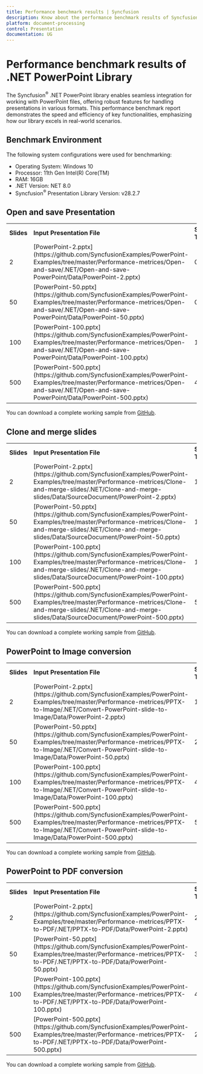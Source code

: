 ```yaml
---
title: Performance benchmark results | Syncfusion
description: Know about the performance benchmark results of Syncfusion<sup>&reg;</sup> .NET PowerPoint Library 
platform: document-processing
control: Presentation
documentation: UG
---
```


# Performance benchmark results of .NET PowerPoint Library 

The Syncfusion<sup>&reg;</sup> .NET PowerPoint library enables seamless integration for working with PowerPoint files, offering robust features for handling presentations in various formats. This performance benchmark report demonstrates the speed and efficiency of key functionalities, emphasizing how our library excels in real-world scenarios. 

## Benchmark Environment 

The following system configurations were used for benchmarking: 

* Operating System: Windows 10
* Processor: 11th Gen Intel(R) Core(TM)
* RAM: 16GB
* .NET Version: NET 8.0
* Syncfusion<sup>&reg;</sup> Presentation Library Version: v28.2.7

## Open and save Presentation 

<table>
<tr>
    <td><strong>Slides</strong></td>
    <td><strong>Input Presentation File</strong></td>
    <td><strong>Syncfusion<sup>&reg;</sup> Time (sec)</strong></td>
</tr>
<tr>
    <td>2</td>
    <td>[PowerPoint-2.pptx](https://github.com/SyncfusionExamples/PowerPoint-Examples/tree/master/Performance-metrices/Open-and-save/.NET/Open-and-save-PowerPoint/Data/PowerPoint-2.pptx)</td>
    <td>0.4</td>
</tr>
<tr>
    <td>50</td>
    <td>[PowerPoint-50.pptx](https://github.com/SyncfusionExamples/PowerPoint-Examples/tree/master/Performance-metrices/Open-and-save/.NET/Open-and-save-PowerPoint/Data/PowerPoint-50.pptx)</td>
    <td>0.7</td>
</tr>
<tr>
    <td>100</td>
    <td>[PowerPoint-100.pptx](https://github.com/SyncfusionExamples/PowerPoint-Examples/tree/master/Performance-metrices/Open-and-save/.NET/Open-and-save-PowerPoint/Data/PowerPoint-100.pptx)</td>
    <td>1.2</td>
</tr>
<tr>
    <td>500</td>
    <td>[PowerPoint-500.pptx](https://github.com/SyncfusionExamples/PowerPoint-Examples/tree/master/Performance-metrices/Open-and-save/.NET/Open-and-save-PowerPoint/Data/PowerPoint-500.pptx)</td>
    <td>4.9</td>
</tr>
</table>

You can download a complete working sample from [GitHub](https://github.com/SyncfusionExamples/PowerPoint-Examples/tree/master/Performance-metrices/Open-and-save/).

## Clone and merge slides 

<table>
<tr>
    <td><strong>Slides</strong></td>
    <td><strong>Input Presentation File</strong></td>
    <td><strong>Syncfusion<sup>&reg;</sup> Time (sec)</strong></td>
</tr>
<tr>
    <td>2</td>
    <td>[PowerPoint-2.pptx](https://github.com/SyncfusionExamples/PowerPoint-Examples/tree/master/Performance-metrices/Clone-and-merge-slides/.NET/Clone-and-merge-slides/Data/SourceDocument/PowerPoint-2.pptx)</td>
    <td>1.1</td>
</tr>
<tr>
    <td>50</td>
    <td>[PowerPoint-50.pptx](https://github.com/SyncfusionExamples/PowerPoint-Examples/tree/master/Performance-metrices/Clone-and-merge-slides/.NET/Clone-and-merge-slides/Data/SourceDocument/PowerPoint-50.pptx)</td>
    <td>1.2</td>
</tr>
<tr>
    <td>100</td>
    <td>[PowerPoint-100.pptx](https://github.com/SyncfusionExamples/PowerPoint-Examples/tree/master/Performance-metrices/Clone-and-merge-slides/.NET/Clone-and-merge-slides/Data/SourceDocument/PowerPoint-100.pptx)</td>
    <td>1.3</td>
</tr>
<tr>
    <td>500</td>
    <td>[PowerPoint-500.pptx](https://github.com/SyncfusionExamples/PowerPoint-Examples/tree/master/Performance-metrices/Clone-and-merge-slides/.NET/Clone-and-merge-slides/Data/SourceDocument/PowerPoint-500.pptx)</td>
    <td>5.4</td>
</tr>
</table>

You can download a complete working sample from [GitHub](https://github.com/SyncfusionExamples/PowerPoint-Examples/tree/master/Performance-metrices/Clone-and-merge-slides/).

## PowerPoint to Image conversion 

<table>
<tr>
    <td><strong>Slides</strong></td>
    <td><strong>Input Presentation File</strong></td>
    <td><strong>Syncfusion<sup>&reg;</sup> Time (sec)</strong></td>
</tr>
<tr>
    <td>2</td>
    <td>[PowerPoint-2.pptx](https://github.com/SyncfusionExamples/PowerPoint-Examples/tree/master/Performance-metrices/PPTX-to-Image/.NET/Convert-PowerPoint-slide-to-Image/Data/PowerPoint-2.pptx)</td>
    <td>1.3</td>
</tr>
<tr>
    <td>50</td>
    <td>[PowerPoint-50.pptx](https://github.com/SyncfusionExamples/PowerPoint-Examples/tree/master/Performance-metrices/PPTX-to-Image/.NET/Convert-PowerPoint-slide-to-Image/Data/PowerPoint-50.pptx)</td>
    <td>2.7</td>
</tr>
<tr>
    <td>100</td>
    <td>[PowerPoint-100.pptx](https://github.com/SyncfusionExamples/PowerPoint-Examples/tree/master/Performance-metrices/PPTX-to-Image/.NET/Convert-PowerPoint-slide-to-Image/Data/PowerPoint-100.pptx)</td>
    <td>4.4</td>
</tr>
<tr>
    <td>500</td>
    <td>[PowerPoint-500.pptx](https://github.com/SyncfusionExamples/PowerPoint-Examples/tree/master/Performance-metrices/PPTX-to-Image/.NET/Convert-PowerPoint-slide-to-Image/Data/PowerPoint-500.pptx)</td>
    <td>50</td>
</tr>
</table>

You can download a complete working sample from [GitHub](https://github.com/SyncfusionExamples/PowerPoint-Examples/tree/master/Performance-metrices/PPTX-to-Image/).

## PowerPoint to PDF conversion 

<table>
<tr>
    <td><strong>Slides</strong></td>
    <td><strong>Input Presentation File</strong></td>
    <td><strong>Syncfusion<sup>&reg;</sup> Time (sec)</strong></td>
</tr>
<tr>
    <td>2</td>
    <td>[PowerPoint-2.pptx](https://github.com/SyncfusionExamples/PowerPoint-Examples/tree/master/Performance-metrices/PPTX-to-PDF/.NET/PPTX-to-PDF/Data/PowerPoint-2.pptx)</td>
    <td>2.2</td>
</tr>
<tr>
    <td>50</td>
    <td>[PowerPoint-50.pptx](https://github.com/SyncfusionExamples/PowerPoint-Examples/tree/master/Performance-metrices/PPTX-to-PDF/.NET/PPTX-to-PDF/Data/PowerPoint-50.pptx)</td>
    <td>3.7</td>
</tr>
<tr>
    <td>100</td>
    <td>[PowerPoint-100.pptx](https://github.com/SyncfusionExamples/PowerPoint-Examples/tree/master/Performance-metrices/PPTX-to-PDF/.NET/PPTX-to-PDF/Data/PowerPoint-100.pptx)</td>
    <td>4.7</td>
</tr>
<tr>
    <td>500</td>
    <td>[PowerPoint-500.pptx](https://github.com/SyncfusionExamples/PowerPoint-Examples/tree/master/Performance-metrices/PPTX-to-PDF/.NET/PPTX-to-PDF/Data/PowerPoint-500.pptx)</td>
    <td>28</td>
</tr>
</table>

You can download a complete working sample from [GitHub](https://github.com/SyncfusionExamples/PowerPoint-Examples/tree/master/Performance-metrices/PPTX-to-PDF/).
